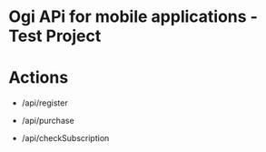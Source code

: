 # Ogi APi for mobile applications - Test Project

# Actions

- /api/register

- /api/purchase

- /api/checkSubscription

